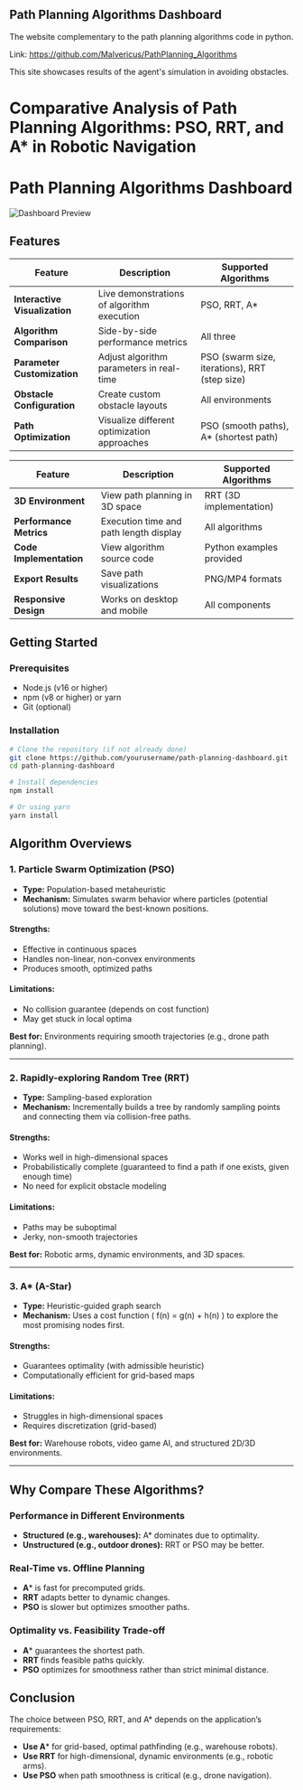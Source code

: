 ## Path Planning Algorithms Dashboard

The website complementary to the path planning algorithms code in python.

Link: https://github.com/Malvericus/PathPlanning_Algorithms 

This site showcases results of the agent's simulation in avoiding obstacles.

# Comparative Analysis of Path Planning Algorithms: PSO, RRT, and A* in Robotic Navigation

# Path Planning Algorithms Dashboard

![Dashboard Preview](final.png) <!-- Replace with your actual preview image -->

## Features

| Feature | Description | Supported Algorithms |
|---------|-------------|----------------------|
| **Interactive Visualization** | Live demonstrations of algorithm execution | PSO, RRT, A* |
| **Algorithm Comparison** | Side-by-side performance metrics | All three |
| **Parameter Customization** | Adjust algorithm parameters in real-time | PSO (swarm size, iterations), RRT (step size) |
| **Obstacle Configuration** | Create custom obstacle layouts | All environments |
| **Path Optimization** | Visualize different optimization approaches | PSO (smooth paths), A* (shortest path) |

| Feature | Description | Supported Algorithms |
|---------|-------------|----------------------|
| **3D Environment** | View path planning in 3D space | RRT (3D implementation) |
| **Performance Metrics** | Execution time and path length display | All algorithms |
| **Code Implementation** | View algorithm source code | Python examples provided |
| **Export Results** | Save path visualizations | PNG/MP4 formats |
| **Responsive Design** | Works on desktop and mobile | All components |

## Getting Started

### Prerequisites
- Node.js (v16 or higher)
- npm (v8 or higher) or yarn
- Git (optional)

### Installation
```bash
# Clone the repository (if not already done)
git clone https://github.com/yourusername/path-planning-dashboard.git
cd path-planning-dashboard

# Install dependencies
npm install

# Or using yarn
yarn install 
```

## Algorithm Overviews

### 1. Particle Swarm Optimization (PSO)
- **Type:** Population-based metaheuristic
- **Mechanism:** Simulates swarm behavior where particles (potential solutions) move toward the best-known positions.

#### Strengths:
- Effective in continuous spaces
- Handles non-linear, non-convex environments
- Produces smooth, optimized paths

#### Limitations:
- No collision guarantee (depends on cost function)
- May get stuck in local optima

**Best for:** Environments requiring smooth trajectories (e.g., drone path planning).

---

### 2. Rapidly-exploring Random Tree (RRT)
- **Type:** Sampling-based exploration
- **Mechanism:** Incrementally builds a tree by randomly sampling points and connecting them via collision-free paths.

#### Strengths:
- Works well in high-dimensional spaces
- Probabilistically complete (guaranteed to find a path if one exists, given enough time)
- No need for explicit obstacle modeling

#### Limitations:
- Paths may be suboptimal
- Jerky, non-smooth trajectories

**Best for:** Robotic arms, dynamic environments, and 3D spaces.

---

### 3. A* (A-Star)
- **Type:** Heuristic-guided graph search
- **Mechanism:** Uses a cost function \( f(n) = g(n) + h(n) \) to explore the most promising nodes first.

#### Strengths:
- Guarantees optimality (with admissible heuristic)
- Computationally efficient for grid-based maps

#### Limitations:
- Struggles in high-dimensional spaces
- Requires discretization (grid-based)

**Best for:** Warehouse robots, video game AI, and structured 2D/3D environments.

---

## Why Compare These Algorithms?

### Performance in Different Environments
- **Structured (e.g., warehouses):** A* dominates due to optimality.
- **Unstructured (e.g., outdoor drones):** RRT or PSO may be better.

### Real-Time vs. Offline Planning
- **A*** is fast for precomputed grids.
- **RRT** adapts better to dynamic changes.
- **PSO** is slower but optimizes smoother paths.

### Optimality vs. Feasibility Trade-off
- **A*** guarantees the shortest path.
- **RRT** finds feasible paths quickly.
- **PSO** optimizes for smoothness rather than strict minimal distance.

## Conclusion
The choice between PSO, RRT, and A* depends on the application’s requirements:

- **Use A*** for grid-based, optimal pathfinding (e.g., warehouse robots).
- **Use RRT** for high-dimensional, dynamic environments (e.g., robotic arms).
- **Use PSO** when path smoothness is critical (e.g., drone navigation).
